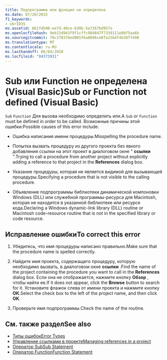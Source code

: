 ```yaml
---
title: Подпрограмма или функция не определена
ms.date: 07/20/2015
f1_keywords:
- vbrID35
ms.assetid: 661fdb90-ee7d-40ce-b30b-5e7267bd957a
ms.openlocfilehash: 9eb13d943f9f1cffc984847f7339111e06f5aa6b
ms.sourcegitcommit: f8c270376ed905f6a8896ce0fe25b4f4b38ff498
ms.translationtype: MT
ms.contentlocale: ru-RU
ms.lasthandoff: 06/04/2020
ms.locfileid: "84373931"
---
```

# <a name="sub-or-function-not-defined-visual-basic"></a><span data-ttu-id="2527c-102">Sub или Function не определена (Visual Basic)</span><span class="sxs-lookup"><span data-stu-id="2527c-102">Sub or Function not defined (Visual Basic)</span></span>
<span data-ttu-id="2527c-103">`Sub` `Function` Для вызова необходимо определить или.</span><span class="sxs-lookup"><span data-stu-id="2527c-103">A `Sub` or `Function` must be defined in order to be called.</span></span> <span data-ttu-id="2527c-104">Возможные причины этой ошибки:</span><span class="sxs-lookup"><span data-stu-id="2527c-104">Possible causes of this error include:</span></span>  
  
- <span data-ttu-id="2527c-105">Ошибка написания имени процедуры.</span><span class="sxs-lookup"><span data-stu-id="2527c-105">Misspelling the procedure name.</span></span>  
  
- <span data-ttu-id="2527c-106">Попытка вызвать процедуру из другого проекта без явного добавления ссылки на этот проект в диалоговом окне " **ссылки** ".</span><span class="sxs-lookup"><span data-stu-id="2527c-106">Trying to call a procedure from another project without explicitly adding a reference to that project in the **References** dialog box.</span></span>  
  
- <span data-ttu-id="2527c-107">Указание процедуры, которая не является видимой для вызывающей процедуры.</span><span class="sxs-lookup"><span data-stu-id="2527c-107">Specifying a procedure that is not visible to the calling procedure.</span></span>  
  
- <span data-ttu-id="2527c-108">Объявление подпрограммы библиотеки динамической компоновки Windows (DLL) или служебной программы-ресурса для Macintosh, которая не находится в указанной библиотеке или ресурсе кода.</span><span class="sxs-lookup"><span data-stu-id="2527c-108">Declaring a Windows dynamic-link library (DLL) routine or Macintosh code-resource routine that is not in the specified library or code resource.</span></span>  
  
## <a name="to-correct-this-error"></a><span data-ttu-id="2527c-109">Исправление ошибки</span><span class="sxs-lookup"><span data-stu-id="2527c-109">To correct this error</span></span>  
  
1. <span data-ttu-id="2527c-110">Убедитесь, что имя процедуры написано правильно.</span><span class="sxs-lookup"><span data-stu-id="2527c-110">Make sure that the procedure name is spelled correctly.</span></span>  
  
2. <span data-ttu-id="2527c-111">Найдите имя проекта, содержащего процедуру, которую необходимо вызвать, в диалоговом окне **ссылки** .</span><span class="sxs-lookup"><span data-stu-id="2527c-111">Find the name of the project containing the procedure you want to call in the **References** dialog box.</span></span> <span data-ttu-id="2527c-112">Если она не отображается, нажмите кнопку **Обзор** , чтобы найти ее.</span><span class="sxs-lookup"><span data-stu-id="2527c-112">If it does not appear, click the **Browse** button to search for it.</span></span> <span data-ttu-id="2527c-113">Установите флажок слева от имени проекта и нажмите кнопку **ОК**.</span><span class="sxs-lookup"><span data-stu-id="2527c-113">Select the check box to the left of the project name, and then click **OK**.</span></span>  
  
3. <span data-ttu-id="2527c-114">Проверьте имя подпрограммы.</span><span class="sxs-lookup"><span data-stu-id="2527c-114">Check the name of the routine.</span></span>  
  
## <a name="see-also"></a><span data-ttu-id="2527c-115">См. также раздел</span><span class="sxs-lookup"><span data-stu-id="2527c-115">See also</span></span>

- [<span data-ttu-id="2527c-116">Типы ошибок</span><span class="sxs-lookup"><span data-stu-id="2527c-116">Error Types</span></span>](../../programming-guide/language-features/error-types.md)
- [<span data-ttu-id="2527c-117">Управление ссылками в проекте</span><span class="sxs-lookup"><span data-stu-id="2527c-117">Managing references in a project</span></span>](/visualstudio/ide/managing-references-in-a-project)
- [<span data-ttu-id="2527c-118">Оператор Sub</span><span class="sxs-lookup"><span data-stu-id="2527c-118">Sub Statement</span></span>](../statements/sub-statement.md)
- [<span data-ttu-id="2527c-119">Оператор Function</span><span class="sxs-lookup"><span data-stu-id="2527c-119">Function Statement</span></span>](../statements/function-statement.md)
